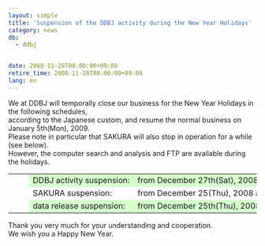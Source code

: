 ```yaml
---
layout: simple
title: 'Suspension of the DDBJ activity during the New Year Holidays'
category: news
db:
  - ddbj


date: 2008-11-28T00:00:00+09:00
retire_time: 2008-11-28T00:00:00+09:00
lang: en
---
```


We at DDBJ will temporally close our business for the New Year Holidays in the following schedules,<br>according to the Japanese custom, and resume the normal business on January 5th(Mon), 2009.<br>Please note in particular that SAKURA will also stop in operation for a while (see below).<br>However, the computer search and analysis and FTP are available during the holidays.

<table class="table_toumei">
    <tr>
        <td class="td_toumei">
            <nobr>      </nobr>
        </td>
        <td class="td_toumei" bgcolor="#d5ffcc">
            <nobr>DDBJ activity suspension:</nobr>
        </td>
        <td class="td_toumei" bgcolor="#d5ffcc">from December 27th(Sat), 2008 to January 4th(Sun), 2009</td>
    </tr>
    <tr>
        <td class="td_toumei">
            <nobr>      </nobr>
        </td>
        <td class="td_toumei">SAKURA suspension:</td>
        <td class="td_toumei">
            <nobr>from December 25(Thu), 2008 at 17:00(JST) to January 5th(Mon), 2009 at 10:00(JST)</nobr>
        </td>
    </tr>
    <tr>
        <td class="td_toumei">
            <nobr>      </nobr>
        </td>
        <td class="td_toumei" bgcolor="#d5ffcc">data release suspension:</td>
        <td class="td_toumei" bgcolor="#d5ffcc">from December 25th(Thu), 2008 to January 5th(Mon), 2009</td>
    </tr>
</table>

<p>Thank you very much for your understanding and cooperation.<br>We wish you a Happy New Year.</p>
